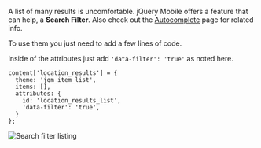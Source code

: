 A list of many results is uncomfortable. jQuery Mobile offers a feature that can help, a **Search Filter**. Also check out the [Autocomplete](../../Forms/Form_Elements/Autocomplete) page for related info.

To use them you just need to add a few lines of code.

Inside of the attributes just add `'data-filter': 'true'` as noted here.

```
content['location_results'] = {
  theme: 'jqm_item_list',
  items: [],
  attributes: {
    id: 'location_results_list',
    'data-filter': 'true',
  }
};
```

![Search filter listing](http://www.drupalgap.org/sites/default/files/styles/large/public/pictures/picture-657-1412964614.jpg)